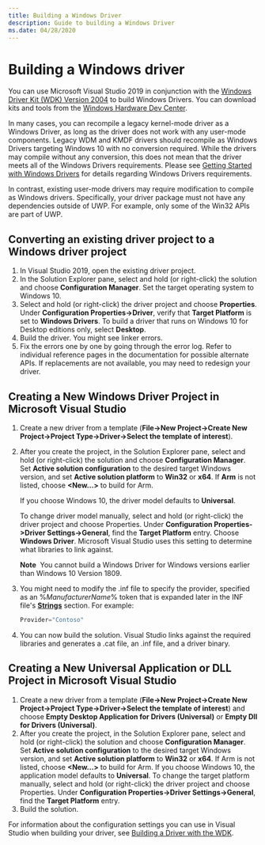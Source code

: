 ```yaml
---
title: Building a Windows Driver
description: Guide to building a Windows Driver
ms.date: 04/28/2020
---
```


# Building a Windows driver

You can use Microsoft Visual Studio 2019 in conjunction with the [Windows Driver Kit (WDK) Version 2004](../download-the-wdk.md) to build Windows Drivers. You can download kits and tools from the [Windows Hardware Dev Center](https://go.microsoft.com/fwlink/p/?LinkId=524487).

In many cases, you can recompile a legacy kernel-mode driver as a Windows Driver, as long as the driver does not work with any user-mode components. Legacy WDM and KMDF drivers should recompile as Windows Drivers targeting Windows 10 with no conversion required.  While the drivers may compile without any conversion, this does not mean that the driver meets all of the Windows Drivers requirements.  Please see [Getting Started with Windows Drivers](getting-started-with-windows-drivers.md) for details regarding Windows Drivers requirements.  

In contrast, existing user-mode drivers may require modification to compile as Windows drivers. Specifically, your driver package must not have any dependencies outside of UWP. For example, only some of the Win32 APIs are part of UWP.

## Converting an existing driver project to a Windows driver project

1.  In Visual Studio 2019, open the existing driver project.
2.  In the Solution Explorer pane, select and hold (or right-click) the solution and choose **Configuration Manager**. Set the target operating system to Windows 10.
3.  Select and hold (or right-click) the driver project and choose **Properties**. Under **Configuration Properties-&gt;Driver**, verify that **Target Platform** is set to **Windows Drivers**. To build a driver that runs on Windows 10 for Desktop editions only, select **Desktop**.
4.  Build the driver. You might see linker errors.
5.  Fix the errors one by one by going through the error log. Refer to individual reference pages in the documentation for possible alternate APIs. If replacements are not available, you may need to redesign your driver.

## Creating a New Windows Driver Project in Microsoft Visual Studio

1.  Create a new driver from a template (**File->New Project->Create New Project->Project Type->Driver->Select the template of interest**).
2.  After you create the project, in the Solution Explorer pane, select and hold (or right-click) the solution and choose **Configuration Manager**. Set **Active solution configuration** to the desired target Windows version, and set **Active solution platform** to **Win32** or **x64**. If **Arm** is not listed, choose **&lt;New...&gt;** to build for Arm.

    If you choose Windows 10, the driver model defaults to **Universal**.

    To change driver model manually, select and hold (or right-click) the driver project and choose Properties. Under **Configuration Properties->Driver Settings->General**, find the **Target Platform** entry. Choose **Windows Driver**. Microsoft Visual Studio uses this setting to determine what libraries to link against.

    **Note**  You cannot build a Windows Driver for Windows versions earlier than Windows 10 Version 1809.
3.  You might need to modify the .inf file to specify the provider, specified as an %*ManufacturerName*% token that is expanded later in the INF file's [**Strings**](../install/inf-strings-section.md) section. For example:

    ```cpp
    Provider="Contoso"
    ```

4.  You can now build the solution. Visual Studio links against the required libraries and generates a .cat file, an .inf file, and a driver binary.

## Creating a New Universal Application or DLL Project in Microsoft Visual Studio

1.	Create a new driver from a template (**File->New Project->Create New Project->Project Type->Driver->Select the template of interest**) and choose **Empty Desktop Application for Drivers (Universal)** or **Empty Dll for Drivers (Universal)**.
2.	After you create the project, in the Solution Explorer pane, select and hold (or right-click) the solution and choose **Configuration Manager**. Set **Active solution configuration** to the desired target Windows version, and set **Active solution platform** to **Win32** or **x64**. If Arm is not listed, choose **<New...>** to build for Arm.
If you choose Windows 10, the application model defaults to **Universal**.
To change the target platform manually, select and hold (or right-click) the driver project and choose Properties. Under **Configuration Properties->Driver Settings->General**, find the **Target Platform** entry.
3.	Build the solution.

For information about the configuration settings you can use in Visual Studio when building your driver, see [Building a Driver with the WDK](building-a-driver.md).
